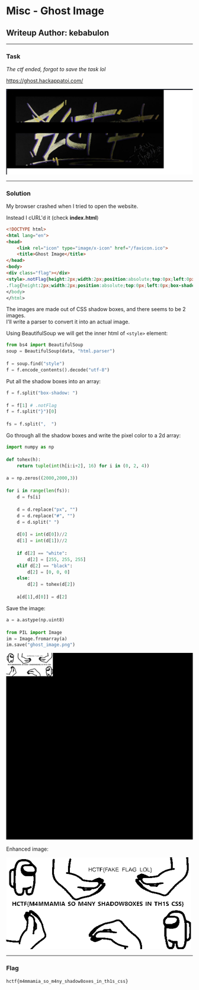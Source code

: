 # Misc - Ghost Image
## Writeup Author: kebabulon

---

### Task

*The ctf ended, forgot to save the task lol*

https://ghost.hackappatoi.com/

![Ghost site](../assets/images/Ghost_1.png)

---

### Solution

My browser crashed when I tried to open the website.  

Instead I cURL'd it (check **index.html**)

```html
<!DOCTYPE html>
<html lang="en">
<head>
	<link rel="icon" type="image/x-icon" href="/favicon.ico">
	<title>Ghost Image</title>
</head>
<body>
<div class="flag"></div>
<style>.notFlag{height:2px;width:2px;position:absolute;top:0px;left:0px;box-shadow: 0px 0px #000000,  0px 0px white,  2px 0px #000000,  2px 0px white, ...
.flag{height:2px;width:2px;position:absolute;top:0px;left:0px;box-shadow: 0px 0px #000000,  2px 0px #000000,  4px 0px #000000,  6px 0px #000000, ...
</body>
</html>
```

The images are made out of CSS shadow boxes, and there seems to be 2 images.  
I'll write a parser to convert it into an actual image.

Using BeautifulSoup we will get the inner html of ```<style>``` element:

```py
from bs4 import BeautifulSoup
soup = BeautifulSoup(data, "html.parser")

f = soup.find("style")
f = f.encode_contents().decode("utf-8") 
```

Put all the shadow boxes into an array:

```py
f = f.split("box-shadow: ")

f = f[1] # .notFlag
f = f.split("}")[0]

fs = f.split(",  ")
```

Go through all the shadow boxes and write the pixel color to a 2d array:

```py
import numpy as np

def tohex(h):
    return tuple(int(h[i:i+2], 16) for i in (0, 2, 4))

a = np.zeros((2000,2000,3))

for i in range(len(fs)):
    d = fs[i]

    d = d.replace("px", "")
    d = d.replace("#", "")
    d = d.split(" ")

    d[0] = int(d[0])//2
    d[1] = int(d[1])//2

    if d[2] == "white":
        d[2] = [255, 255, 255]
    elif d[2] == "black":
        d[2] = [0, 0, 0]
    else:
        d[2] = tohex(d[2])

    a[d[1],d[0]] = d[2]
```

Save the image:

```py
a = a.astype(np.uint8)

from PIL import Image
im = Image.fromarray(a)
im.save("ghost_image.png")
```

![Ghost image](../assets/images/Ghost_2.png)

Enhanced image:

![Ghost image](../assets/images/Ghost_3.png)

---

### Flag

```
hctf{m4mmamia_so_m4ny_shadow8oxes_in_th1s_css} 
```
